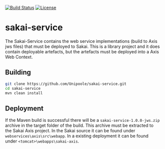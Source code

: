 [![Build Status](https://travis-ci.org/Unipoole/sakai-service.svg?branch=master)](https://travis-ci.org/Unipoole/sakai-service)
[![License](https://img.shields.io/badge/License-ECL%202.0-blue.svg)](https://opensource.org/licenses/ECL-2.0)
# sakai-service
The Sakai-Service contains the web service implementations (build to Axis jws files) that must be deployed to Sakai.
This is a library project and it does contain deployable artefacts, but the artefacts must be deployed into a Axis Web Context.

## Building
```bash
git clone https://github.com/Unipoole/sakai-service.git
cd sakai-service
mvn clean install
```

## Deployment
If the Maven build is successful there will be a `sakai-service-1.0.0-jws.zip` archive in the target folder of the build. This archive must be extracted to the Sakai Axis project. In the Sakai source it can be found under `webservices\axis\src\webapp`. In a existing deployment it can be found under `<tomcat>\webapps\sakai-axis`.